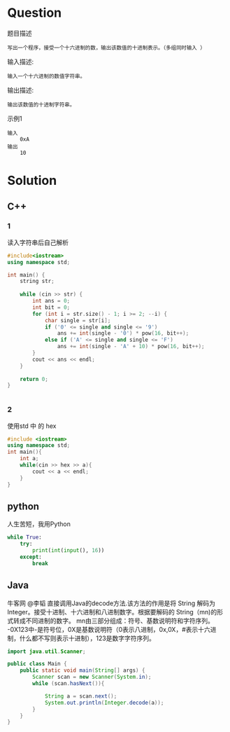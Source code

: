 # Question

题目描述

    写出一个程序，接受一个十六进制的数，输出该数值的十进制表示。（多组同时输入 ）

输入描述:

    输入一个十六进制的数值字符串。

输出描述:

    输出该数值的十进制字符串。

示例1

    输入
        0xA
    输出
        10
        
# Solution

## C++

### 1

读入字符串后自己解析

```c++
#include<iostream>
using namespace std;

int main() {
	string str;
	
	while (cin >> str) {
		int ans = 0;
		int bit = 0;
		for (int i = str.size() - 1; i >= 2; --i) {
			char single = str[i];
			if ('0' <= single and single <= '9')
				ans += int(single - '0') * pow(16, bit++);
			else if ('A' <= single and single <= 'F')
				ans += int(single - 'A' + 10) * pow(16, bit++);
		}
		cout << ans << endl;
	}
	
	return 0;
}



```

### 2

使用std 中 的 hex
```c++
#include <iostream>
using namespace std;
int main(){
    int a;
    while(cin >> hex >> a){
        cout << a << endl;
    }
}
```

## python

人生苦短，我用Python

```python
while True:
    try:
        print(int(input(), 16))
    except:
        break

```

## Java
牛客网 @李韬 直接调用Java的decode方法.该方法的作用是将 String 解码为 Integer。接受十进制、十六进制和八进制数字。根据要解码的 String（mn)的形式转成不同进制的数字。 mn由三部分组成：符号、基数说明符和字符序列。 -0X123中-是符号位，0X是基数说明符（0表示八进制，0x,0X，#表示十六进制，什么都不写则表示十进制），123是数字字符序列。
```java
import java.util.Scanner;

public class Main {
    public static void main(String[] args) {
        Scanner scan = new Scanner(System.in);
        while (scan.hasNext()){

            String a = scan.next();
            System.out.println(Integer.decode(a));
        }
    }
}
```